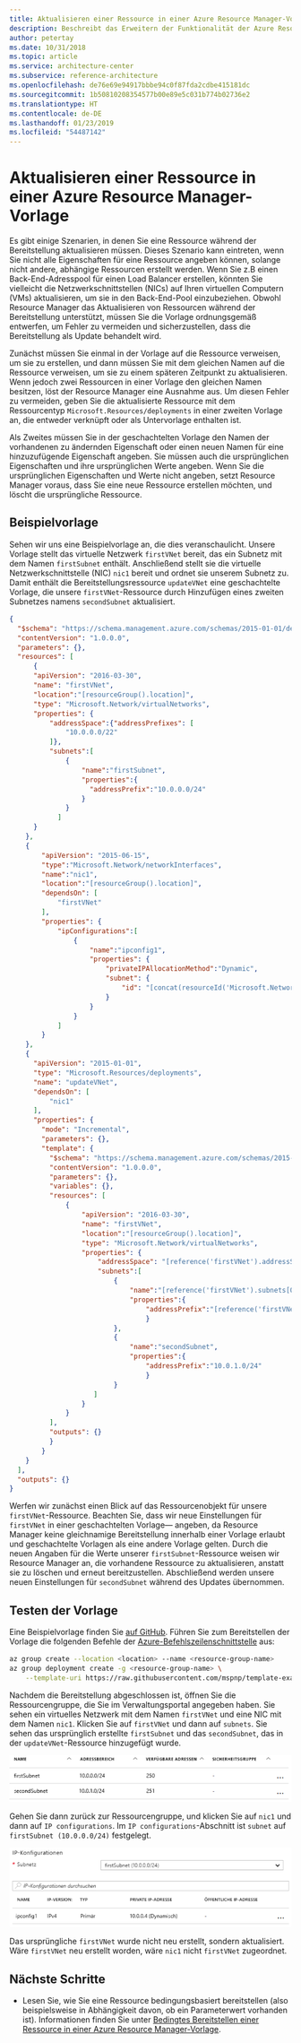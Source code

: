 ```yaml
---
title: Aktualisieren einer Ressource in einer Azure Resource Manager-Vorlage
description: Beschreibt das Erweitern der Funktionalität der Azure Resource Manager-Vorlagen zur Aktualisierung einer Ressource.
author: petertay
ms.date: 10/31/2018
ms.topic: article
ms.service: architecture-center
ms.subservice: reference-architecture
ms.openlocfilehash: de76e69e94917bbbe94c0f87fda2cdbe415181dc
ms.sourcegitcommit: 1b50810208354577b00e89e5c031b774b02736e2
ms.translationtype: HT
ms.contentlocale: de-DE
ms.lasthandoff: 01/23/2019
ms.locfileid: "54487142"
---
```

# <a name="update-a-resource-in-an-azure-resource-manager-template"></a>Aktualisieren einer Ressource in einer Azure Resource Manager-Vorlage

Es gibt einige Szenarien, in denen Sie eine Ressource während der Bereitstellung aktualisieren müssen. Dieses Szenario kann eintreten, wenn Sie nicht alle Eigenschaften für eine Ressource angeben können, solange nicht andere, abhängige Ressourcen erstellt werden. Wenn Sie z.B einen Back-End-Adresspool für einen Load Balancer erstellen, könnten Sie vielleicht die Netzwerkschnittstellen (NICs) auf Ihren virtuellen Computern (VMs) aktualisieren, um sie in den Back-End-Pool einzubeziehen. Obwohl Resource Manager das Aktualisieren von Ressourcen während der Bereitstellung unterstützt, müssen Sie die Vorlage ordnungsgemäß entwerfen, um Fehler zu vermeiden und sicherzustellen, dass die Bereitstellung als Update behandelt wird.

Zunächst müssen Sie einmal in der Vorlage auf die Ressource verweisen, um sie zu erstellen, und dann müssen Sie mit dem gleichen Namen auf die Ressource verweisen, um sie zu einem späteren Zeitpunkt zu aktualisieren. Wenn jedoch zwei Ressourcen in einer Vorlage den gleichen Namen besitzen, löst der Resource Manager eine Ausnahme aus. Um diesen Fehler zu vermeiden, geben Sie die aktualisierte Ressource mit dem Ressourcentyp `Microsoft.Resources/deployments` in einer zweiten Vorlage an, die entweder verknüpft oder als Untervorlage enthalten ist.

Als Zweites müssen Sie in der geschachtelten Vorlage den Namen der vorhandenen zu ändernden Eigenschaft oder einen neuen Namen für eine hinzuzufügende Eigenschaft angeben. Sie müssen auch die ursprünglichen Eigenschaften und ihre ursprünglichen Werte angeben. Wenn Sie die ursprünglichen Eigenschaften und Werte nicht angeben, setzt Resource Manager voraus, dass Sie eine neue Ressource erstellen möchten, und löscht die ursprüngliche Ressource.

## <a name="example-template"></a>Beispielvorlage

Sehen wir uns eine Beispielvorlage an, die dies veranschaulicht. Unsere Vorlage stellt das virtuelle Netzwerk `firstVNet` bereit, das ein Subnetz mit dem Namen `firstSubnet` enthält. Anschließend stellt sie die virtuelle Netzwerkschnittstelle (NIC) `nic1` bereit und ordnet sie unserem Subnetz zu. Damit enthält die Bereitstellungsressource `updateVNet` eine geschachtelte Vorlage, die unsere `firstVNet`-Ressource durch Hinzufügen eines zweiten Subnetzes namens `secondSubnet` aktualisiert.

```json
{
  "$schema": "https://schema.management.azure.com/schemas/2015-01-01/deploymentTemplate.json#",
  "contentVersion": "1.0.0.0",
  "parameters": {},
  "resources": [
      {
      "apiVersion": "2016-03-30",
      "name": "firstVNet",
      "location":"[resourceGroup().location]",
      "type": "Microsoft.Network/virtualNetworks",
      "properties": {
          "addressSpace":{"addressPrefixes": [
              "10.0.0.0/22"
          ]},
          "subnets":[
              {
                  "name":"firstSubnet",
                  "properties":{
                    "addressPrefix":"10.0.0.0/24"
                  }
              }
            ]
      }
    },
    {
        "apiVersion": "2015-06-15",
        "type":"Microsoft.Network/networkInterfaces",
        "name":"nic1",
        "location":"[resourceGroup().location]",
        "dependsOn": [
            "firstVNet"
        ],
        "properties": {
            "ipConfigurations":[
                {
                    "name":"ipconfig1",
                    "properties": {
                        "privateIPAllocationMethod":"Dynamic",
                        "subnet": {
                            "id": "[concat(resourceId('Microsoft.Network/virtualNetworks','firstVNet'),'/subnets/firstSubnet')]"
                        }
                    }
                }
            ]
        }
    },
    {
      "apiVersion": "2015-01-01",
      "type": "Microsoft.Resources/deployments",
      "name": "updateVNet",
      "dependsOn": [
          "nic1"
      ],
      "properties": {
        "mode": "Incremental",
        "parameters": {},
        "template": {
          "$schema": "https://schema.management.azure.com/schemas/2015-01-01/deploymentTemplate.json#",
          "contentVersion": "1.0.0.0",
          "parameters": {},
          "variables": {},
          "resources": [
              {
                  "apiVersion": "2016-03-30",
                  "name": "firstVNet",
                  "location":"[resourceGroup().location]",
                  "type": "Microsoft.Network/virtualNetworks",
                  "properties": {
                      "addressSpace": "[reference('firstVNet').addressSpace]",
                      "subnets":[
                          {
                              "name":"[reference('firstVNet').subnets[0].name]",
                              "properties":{
                                  "addressPrefix":"[reference('firstVNet').subnets[0].properties.addressPrefix]"
                                  }
                          },
                          {
                              "name":"secondSubnet",
                              "properties":{
                                  "addressPrefix":"10.0.1.0/24"
                                  }
                          }
                     ]
                  }
              }
          ],
          "outputs": {}
          }
        }
    }
  ],
  "outputs": {}
}
```

Werfen wir zunächst einen Blick auf das Ressourcenobjekt für unsere `firstVNet`-Ressource. Beachten Sie, dass wir neue Einstellungen für `firstVNet` in einer geschachtelten Vorlage&mdash; angeben, da Resource Manager keine gleichnamige Bereitstellung innerhalb einer Vorlage erlaubt und geschachtelte Vorlagen als eine andere Vorlage gelten. Durch die neuen Angaben für die Werte unserer `firstSubnet`-Ressource weisen wir Resource Manager an, die vorhandene Ressource zu aktualisieren, anstatt sie zu löschen und erneut bereitzustellen. Abschließend werden unsere neuen Einstellungen für `secondSubnet` während des Updates übernommen.

## <a name="try-the-template"></a>Testen der Vorlage

Eine Beispielvorlage finden Sie [auf GitHub][github]. Führen Sie zum Bereitstellen der Vorlage die folgenden Befehle der [Azure-Befehlszeilenschnittstelle][cli] aus:

```bash
az group create --location <location> --name <resource-group-name>
az group deployment create -g <resource-group-name> \
    --template-uri https://raw.githubusercontent.com/mspnp/template-examples/master/example1-update/deploy.json
```

Nachdem die Bereitstellung abgeschlossen ist, öffnen Sie die Ressourcengruppe, die Sie im Verwaltungsportal angegeben haben. Sie sehen ein virtuelles Netzwerk mit dem Namen `firstVNet` und eine NIC mit dem Namen `nic1`. Klicken Sie auf `firstVNet` und dann auf `subnets`. Sie sehen das ursprünglich erstellte `firstSubnet` und das `secondSubnet`, das in der `updateVNet`-Ressource hinzugefügt wurde.

![Ursprüngliches Subnetz und aktualisiertes Subnetz](../_images/firstVNet-subnets.png)

Gehen Sie dann zurück zur Ressourcengruppe, und klicken Sie auf `nic1` und dann auf `IP configurations`. Im `IP configurations`-Abschnitt ist `subnet` auf `firstSubnet (10.0.0.0/24)` festgelegt.

![IP-Konfigurationseinstellungen für nic1](../_images/nic1-ipconfigurations.png)

Das ursprüngliche `firstVNet` wurde nicht neu erstellt, sondern aktualisiert. Wäre `firstVNet` neu erstellt worden, wäre `nic1` nicht `firstVNet` zugeordnet.

## <a name="next-steps"></a>Nächste Schritte

* Lesen Sie, wie Sie eine Ressource bedingungsbasiert bereitstellen (also beispielsweise in Abhängigkeit davon, ob ein Parameterwert vorhanden ist). Informationen finden Sie unter [Bedingtes Bereitstellen einer Ressource in einer Azure Resource Manager-Vorlage](./conditional-deploy.md).

[cli]: /cli/azure/?view=azure-cli-latest
[github]: https://github.com/mspnp/template-examples
